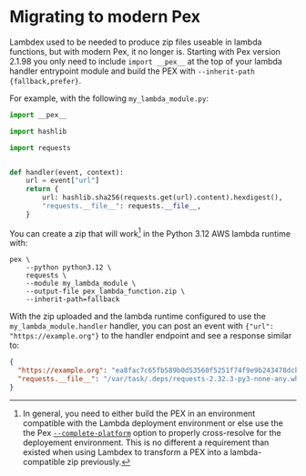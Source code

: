 # Migrating to modern Pex

Lambdex used to be needed to produce zip files useable in lambda functions, but with modern Pex,
it no longer is. Starting with Pex version 2.1.98 you only need to include `import __pex__` at the
top of your lambda handler entrypoint module and build the PEX with
`--inherit-path {fallback,prefer}`.

For example, with the following `my_lambda_module.py`:
```python
import __pex__

import hashlib

import requests


def handler(event, context):
    url = event["url"]
    return {
        url: hashlib.sha256(requests.get(url).content).hexdigest(),
        "requests.__file__": requests.__file__,
    }
```

You can create a zip that will work[^1] in the Python 3.12 AWS lambda runtime with:
```
pex \
    --python python3.12 \
    requests \
    --module my_lambda_module \
    --output-file pex_lambda_function.zip \
    --inherit-path=fallback
```

With the zip uploaded and the lambda runtime configured to use the `my_lambda_module.handler`
handler, you can post an event with `{"url": "https://example.org"}` to the handler endpoint
and see a response similar to:
```json
{
  "https://example.org": "ea8fac7c65fb589b0d53560f5251f74f9e9b243478dcb6b3ea79b5e36449c8d9",
  "requests.__file__": "/var/task/.deps/requests-2.32.3-py3-none-any.whl/requests/__init__.py"
}
```

[^1]: In general, you need to either build the PEX in an environment compatible with the Lambda
  deployment environment or else use the the Pex [`--complete-platform`](
  https://docs.pex-tool.org/buildingpex.html#complete-platform) option to properly cross-resolve
  for the deployement environment. This is no different a requirement than existed when using
  Lambdex to transform a PEX into a lambda-compatible zip previously.
